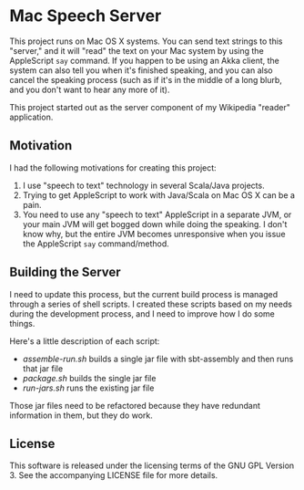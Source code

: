 Mac Speech Server
=================

This project runs on Mac OS X systems. You can send text strings to this "server,"
and it will "read" the text on your Mac system by using the AppleScript `say` command.
If you happen to be using an Akka client, the system can also tell you when it's
finished speaking, and you can also cancel the speaking process (such as if it's in
the middle of a long blurb, and you don't want to hear any more of it).

This project started out as the server component of my Wikipedia "reader" application.


Motivation
----------

I had the following motivations for creating this project:

1. I use "speech to text" technology in several Scala/Java projects.
1. Trying to get AppleScript to work with Java/Scala on Mac OS X can be a pain.
1. You need to use any "speech to text" AppleScript in a separate JVM, or your main
   JVM will get bogged down while doing the speaking. I don't know why, but the entire
   JVM becomes unresponsive when you issue the AppleScript `say` command/method.


Building the Server
-------------------

I need to update this process, but the current build process is managed through a series
of shell scripts. I created these scripts based on my needs during the development process,
and I need to improve how I do some things.

Here's a little description of each script:

* _assemble-run.sh_ builds a single jar file with sbt-assembly and then
  runs that jar file
* _package.sh_ builds the single jar file
* _run-jars.sh_ runs the existing jar file

Those jar files need to be refactored because they have redundant
information in them, but they do work.

License
-------

This software is released under the licensing terms of the 
GNU GPL Version 3. See the accompanying LICENSE file for more
details.



